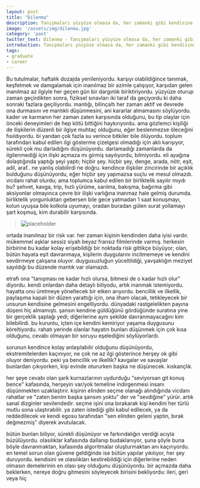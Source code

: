```yaml
---
layout: post
title: "Dilenma"
description: Tanışmaları yüzyüze olmasa da, her zamanki gibi kendisine azıcık ilgi gösteren birine hemen tutuldu.
image: '/assets/img/dilenma.jpg'
category: 'past'
twitter_text: Dilenma - Tanışmaları yüzyüze olmasa da, her zamanki gibi kendisine azıcık ilgi gösteren birine hemen tutuldu.
introduction: Tanışmaları yüzyüze olmasa da, her zamanki gibi kendisine azıcık ilgi gösteren birine hemen tutuldu.
tags:
- graduate
- career
---
```


Bu tutulmalar, haftalık dozajda yenileniyordu. karşıyı olabildiğince tanımak, keşfetmek ve damgalamak için inanılmaz bir azimle çalışıyor, karşıdan gelen inanılmaz az ilgiyle her geçen gün bir dargınlık biriktiriyordu. yüzyüze oturup zaman geçirdikten sonra, fiziksel sınavları iki taraf da geçiyordu ki daha sonraki fazlara geçiliyordu. mantığı, bilinçaltı her zaman aktif ve devrede ona durmasını ve mantıklı düşünmesini, ani kararlar almamasını söylüyordu. kader ve karmanın her zaman zaten karşısında olduğunu, bu tip olaylar için önceki deneyimleri de hep kötü bittiğini haykırıyordu. ama gözlemci kişiliği de ilişkilerin düzenli bir ilgiye muhtaç olduğunu, eğer beslenmezse öleceğini fısıldıyordu. bi yandan çok fazla su verince bitkiler bile ölüyordu. toplum tarafından kabul edilen ilgi gösterme çizelgesi olmadığı için aklı karışıyor, sürekli çok mu darladığını düşünüyordu. darlamadığı zamanlarda da ilgilenmediği için ilişki açmaza mı girmiş sayılıyordu, bilmiyordu. eli ayağına dolaştığında yaptığı şeyi yaptı; hiçbir şey. hiçbir şey, denge, arada, nötr, eşit, adil, araf.. ne yanlış olabilirdi ne doğru. kendince ilişkiler zincirinde bir açıklık bulduğunu düşünüyordu, eğer hiçbir şey yapmazsa suçlu ve mesul olmazdı. vicdanı rahat olurdu; ama toplumca kabul edilen bir birliktelik sayılır mıydı bu? şehvet, kavga, trip, hızlı yürüme, sarılma, bakışma, bağırma gibi aksiyonlar olmayınca çevre bir ilişki varlığına inanmaz hale gelmiş durumda. birliktelik yorgunluktan gebersen bile gece yatmadan 1 saat konuşmayı, kolun uyuşsa bile kolkola uyumayı, oradan buradan gülen surat yollamayı şart koşmuş, kim durabilir karşısında.
>![placeholder](/assets/img/dilenma.gif "Modern ve sıradan bir ilişki örneği")

ortada inanılmaz bir risk var. her zaman kişinin kendinden daha iyisi vardır. mükemmel aşklar sessiz siyah beyaz fransız filmlerinde varmış. herkesin birbirine bu kadar kolay erişebildiği bir noktada risk gittikçe büyüyor; olan, bütün hayata eşit davranmaya, kişilerin duygularını incitmemeye ve kendini sevdirmeye çalışana oluyor. duygusuzluğun yüceltildiği, yavşaklığın meziyet sayıldığı bu düzende mantık var olamazdı.

etrafı ona "tanışması ne kadar hızlı olursa, bitmesi de o kadar hızlı olur" diyordu. kendi onlardan daha detaylı biliyodu, artık inanmak istemiyordu. hayatta onu üretmeye yöneltecek bir etken arıyordu. bencillik ve ilkellik, paylaşıma kapalı bir düzen yarattığı için, ona ilham olacak, tetikleyecek bir unsurun kendisine gelmesini engelliyordu. dünyadaki rastgelelikten payına düşeni hiç almamıştı. şansın kendine güldüğünü gördüğünde suratına yine bir gerçeklik şaplağı yedi; diğerlerine aynı şekilde davranmayacağını kim bilebilirdi. bu kuruntu, içten içe kendini kemiriyor yaşama duygusunu köreltiyordu. rahatı yerinde olanlar hayatın bunları düşünmek için çok kısa olduğunu, cevabı olmayan bir soruyu eşelediğini söylüyorlardı.

sorunun kendince kolay anlaşılabilir olduğunu düşünüyordu, ekstremitelerden kaçınıyor, ne çok ne az ilgi gösterince herşey ok gibi oluyor deniyordu. peki ya bencillik ve ilkellik? kavgalar ve savaşlar bunlardan çıkıyorken, kişi evinde otururken başka ne düşünecek. kıskançlık.

her şeye cevabı olan şark kurnazlarının uydurduğu "seviyorsan git konuş bence" kafasında, herşeyin var/yok temeline indirgenmesi insanı düşünmekten uzaklaştırır. kişinin elinden seçme olanağı alındığında vicdanı rahatlar ve "zaten benim başka şansım yoktu" der ve "sevdiğine" yürür. artık sanal dizginler sevilendedir. seçme işini ona bırakarak kişi kendini her türlü mutlu sona ulaştırabilir. ya zaten istediği gibi kabul edilecek, ya da reddedilecek ve kendi egosu tarafından "sen elinden geleni yaptın, bırak değmezmiş" diyerek avutulacak.

bütün bunları biliyor, sürekli düşünüyor ve farkındalığın verdiği acıyla büzülüyordu. olasılıklar kafasında dallanıp budaklanıyor, şuna şöyle buna böyle davranmaktan, kafasında algoritmalar oluşturmaktan anı kaçırıyordu. en temel sorun olan güvene geldiğinde ise bütün yapılar yıkılıyor, her şey duruyordu. kendisini ve olasılıkları kestirebildiği için diğerlerine neden olmasın demelerinin en olası şey olduğunu düşünüyordu. bir açmazda daha beklerken, nereye doğru gitmesini söyleyecek birisini bekliyordu: ileri, geri veya hiç

